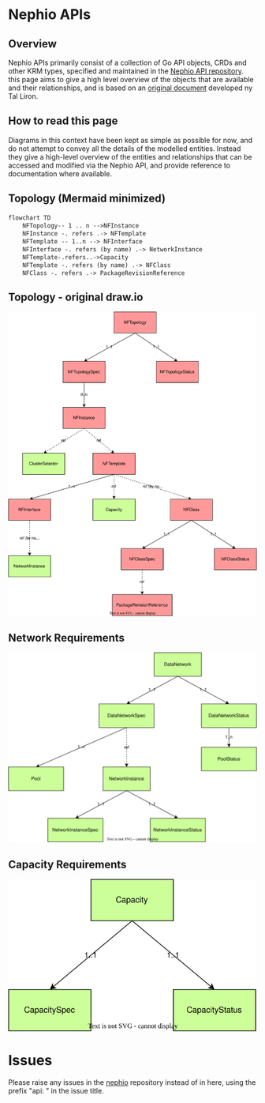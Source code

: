# Nephio APIs

## Overview

Nephio APIs primarily consist of a collection of Go API objects, CRDs and other KRM types,
specified and maintained in the [Nephio API repository](https://github.com/nephio-project/api).
this page aims to give a high level overview of the objects that are available and their
relationships, and is based on an
[original document](https://docs.google.com/document/d/1-5nlpY4FbuhWtdKTvIqPOv4bWmA6zx6TdHoEfk9Jc_Q/edit)
developed ny Tal Liron.

## How to read this page

Diagrams in this context have been kept as simple as possible for now, and do not attempt to convey all the details of the
modelled entities. Instead they give a high-level overview of the entities and relationships that can be accessed and modified via the Nephio API, and provide reference to documentation where available.

## Topology (Mermaid minimized)

```mermaid
flowchart TD
    NFTopology-- 1 .. n -->NFInstance
    NFInstance -. refers .-> NFTemplate
    NFTemplate -- 1..n --> NFInterface
    NFInterface -. refers (by name) .-> NetworkInstance
    NFTemplate-.refers..->Capacity
    NFTemplate -. refers (by name) .-> NFClass
    NFClass -. refers .-> PackageRevisionReference

```

## Topology - original draw.io

![Topology](diagrams/topology.svg)

## Network Requirements

![Network Requirements](diagrams/requirements.svg)

## Capacity Requirements

![Capacity Requirements](diagrams/capacity-requirements.svg)

# Issues
Please raise any issues in the [nephio](https://github.com/nephio-project/nephio) repository
instead of in here, using the prefix "api: " in the issue title.
